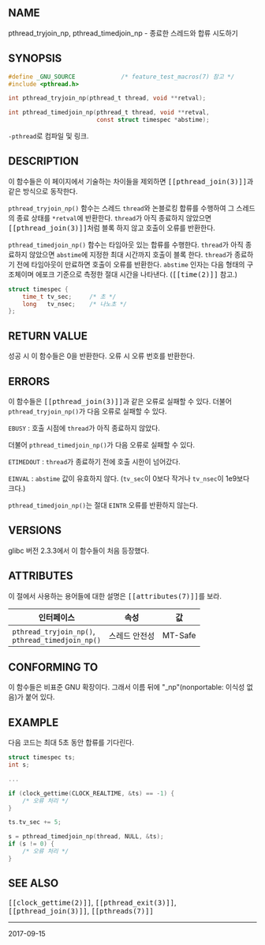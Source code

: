## NAME

pthread_tryjoin_np, pthread_timedjoin_np - 종료한 스레드와 합류 시도하기

## SYNOPSIS

```c
#define _GNU_SOURCE             /* feature_test_macros(7) 참고 */
#include <pthread.h>

int pthread_tryjoin_np(pthread_t thread, void **retval);

int pthread_timedjoin_np(pthread_t thread, void **retval,
                         const struct timespec *abstime);
```

`-pthread`로 컴파일 및 링크.

## DESCRIPTION

이 함수들은 이 페이지에서 기술하는 차이들을 제외하면 <tt>[[pthread_join(3)]]</tt>과 같은 방식으로 동작한다.

`pthread_tryjoin_np()` 함수는 스레드 `thread`와 논블로킹 합류를 수행하여 그 스레드의 종료 상태를 `*retval`에 반환한다. `thread`가 아직 종료하지 않았으면 <tt>[[pthread_join(3)]]</tt>처럼 블록 하지 않고 호출이 오류를 반환한다.

`pthread_timedjoin_np()` 함수는 타임아웃 있는 합류를 수행한다. `thread`가 아직 종료하지 않았으면 `abstime`에 지정한 최대 시간까지 호출이 블록 한다. `thread`가 종료하기 전에 타임아웃이 만료하면 호출이 오류를 반환한다. `abstime` 인자는 다음 형태의 구조체이며 에포크 기준으로 측정한 절대 시간을 나타낸다. (<tt>[[time(2)]]</tt> 참고.)

```c
struct timespec {
    time_t tv_sec;     /* 초 */
    long   tv_nsec;    /* 나노초 */
};
```

## RETURN VALUE

성공 시 이 함수들은 0을 반환한다. 오류 시 오류 번호를 반환한다.

## ERRORS

이 함수들은 <tt>[[pthread_join(3)]]</tt>과 같은 오류로 실패할 수 있다. 더불어 `pthread_tryjoin_np()`가 다음 오류로 실패할 수 있다.

`EBUSY`
:   호출 시점에 `thread`가 아직 종료하지 않았다.

더불어 `pthread_timedjoin_np()`가 다음 오류로 실패할 수 있다.

`ETIMEDOUT`
:   `thread`가 종료하기 전에 호출 시한이 넘어갔다.

`EINVAL`
:   `abstime` 값이 유효하지 않다. (`tv_sec`이 0보다 작거나 `tv_nsec`이 1e9보다 크다.)

`pthread_timedjoin_np()`는 절대 `EINTR` 오류를 반환하지 않는다.

## VERSIONS

glibc 버전 2.3.3에서 이 함수들이 처음 등장했다.

## ATTRIBUTES

이 절에서 사용하는 용어들에 대한 설명은 <tt>[[attributes(7)]]</tt>를 보라.

| 인터페이스 | 속성 | 값 |
| --- | --- | --- |
| `pthread_tryjoin_np()`,<br>`pthread_timedjoin_np()` | 스레드 안전성 | MT-Safe |

## CONFORMING TO

이 함수들은 비표준 GNU 확장이다. 그래서 이름 뒤에 "_np"(nonportable: 이식성 없음)가 붙어 있다.

## EXAMPLE

다음 코드는 최대 5초 동안 합류를 기다린다.

```c
struct timespec ts;
int s;

...

if (clock_gettime(CLOCK_REALTIME, &ts) == -1) {
    /* 오류 처리 */
}

ts.tv_sec += 5;

s = pthread_timedjoin_np(thread, NULL, &ts);
if (s != 0) {
    /* 오류 처리 */
}
```

## SEE ALSO

<tt>[[clock_gettime(2)]]</tt>, <tt>[[pthread_exit(3)]]</tt>, <tt>[[pthread_join(3)]]</tt>, <tt>[[pthreads(7)]]</tt>

----

2017-09-15

